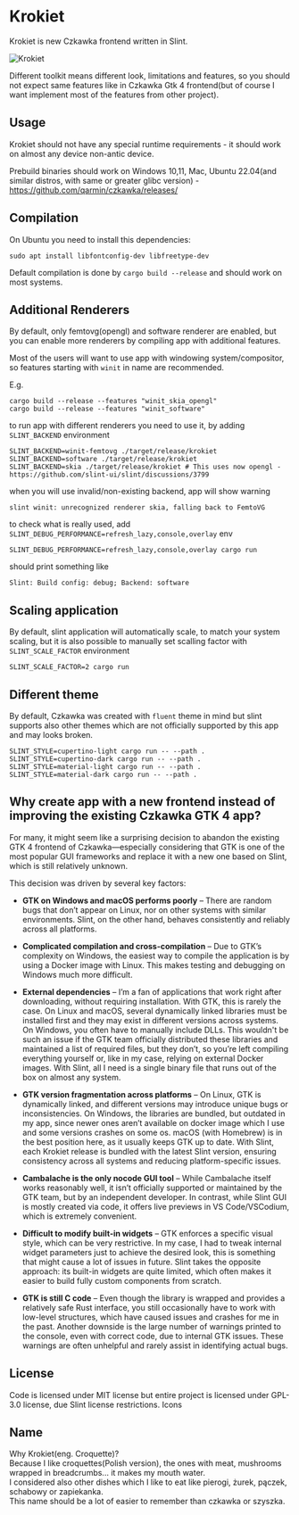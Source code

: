 # Krokiet

Krokiet is new Czkawka frontend written in Slint.

![Krokiet](https://github.com/user-attachments/assets/531cc479-8900-4db6-aa60-598284e7f815)

Different toolkit means different look, limitations and features, so you should not expect same features like in Czkawka
Gtk 4 frontend(but of course I want implement most of the features from other project).

## Usage

Krokiet should not have any special runtime requirements - it should work on almost any device non-antic device.

Prebuild binaries should work on Windows 10,11, Mac, Ubuntu 22.04(and similar distros, with same or greater glibc version) - https://github.com/qarmin/czkawka/releases/

## Compilation

On Ubuntu you need to install this dependencies:

```
sudo apt install libfontconfig-dev libfreetype-dev
```

Default compilation is done by `cargo build --release` and should work on most systems.

## Additional Renderers

By default, only femtovg(opengl) and software renderer are enabled, but you can enable more renderers by compiling app
with additional features.

Most of the users will want to use app with windowing system/compositor, so features starting with `winit` in name are
recommended.

E.g.

```
cargo build --release --features "winit_skia_opengl"
cargo build --release --features "winit_software"
```

to run app with different renderers you need to use it, by adding `SLINT_BACKEND` environment

```
SLINT_BACKEND=winit-femtovg ./target/release/krokiet
SLINT_BACKEND=software ./target/release/krokiet
SLINT_BACKEND=skia ./target/release/krokiet # This uses now opengl - https://github.com/slint-ui/slint/discussions/3799
```

when you will use invalid/non-existing backend, app will show warning

```
slint winit: unrecognized renderer skia, falling back to FemtoVG
```

to check what is really used, add `SLINT_DEBUG_PERFORMANCE=refresh_lazy,console,overlay` env

```
SLINT_DEBUG_PERFORMANCE=refresh_lazy,console,overlay cargo run
```

should print something like

```
Slint: Build config: debug; Backend: software
```

## Scaling application

By default, slint application will automatically scale, to match your system scaling, but it is also possible to manually set scalling factor with `SLINT_SCALE_FACTOR` environment

```
SLINT_SCALE_FACTOR=2 cargo run 
```

## Different theme
By default, Czkawka was created with `fluent` theme in mind but slint supports also other themes which are not officially supported by this app and may looks broken.

```
SLINT_STYLE=cupertino-light cargo run -- --path .
SLINT_STYLE=cupertino-dark cargo run -- --path .
SLINT_STYLE=material-light cargo run -- --path .
SLINT_STYLE=material-dark cargo run -- --path .
```

## Why create app with a new frontend instead of improving the existing Czkawka GTK 4 app?

For many, it might seem like a surprising decision to abandon the existing GTK 4 frontend of Czkawka—especially considering that GTK is one of the most popular GUI frameworks and replace it with a new one based on Slint, which is still relatively unknown.

This decision was driven by several key factors:
- **GTK on Windows and macOS performs poorly** – There are random bugs that don’t appear on Linux, nor on other systems with similar environments. Slint, on the other hand, behaves consistently and reliably across all platforms.

- **Complicated compilation and cross-compilation** – Due to GTK’s complexity on Windows, the easiest way to compile the application is by using a Docker image with Linux. This makes testing and debugging on Windows much more difficult.

- **External dependencies** – I’m a fan of applications that work right after downloading, without requiring installation. With GTK, this is rarely the case. On Linux and macOS, several dynamically linked libraries must be installed first and they may exist in different versions across systems. On Windows, you often have to manually include DLLs. This wouldn't be such an issue if the GTK team officially distributed these libraries and maintained a list of required files, but they don’t, so you’re left compiling everything yourself or, like in my case, relying on external Docker images. With Slint, all I need is a single binary file that runs out of the box on almost any system.

- **GTK version fragmentation across platforms** – On Linux, GTK is dynamically linked, and different versions may introduce unique bugs or inconsistencies. On Windows, the libraries are bundled, but outdated in my app, since newer ones aren’t available on docker image which I use and some versions crashes on some os. macOS (with Homebrew) is in the best position here, as it usually keeps GTK up to date. With Slint, each Krokiet release is bundled with the latest Slint version, ensuring consistency across all systems and reducing platform-specific issues.

- **Cambalache is the only nocode GUI tool** – While Cambalache itself works reasonably well, it isn’t officially supported or maintained by the GTK team, but by an independent developer. In contrast, while Slint GUI is mostly created via code, it offers live previews in VS Code/VSCodium, which is extremely convenient.

- **Difficult to modify built-in widgets** – GTK enforces a specific visual style, which can be very restrictive. In my case, I had to tweak internal widget parameters just to achieve the desired look, this is something that might cause a lot of issues in future. Slint takes the opposite approach: its built-in widgets are quite limited, which often makes it easier to build fully custom components from scratch.

- **GTK is still C code** – Even though the library is wrapped and provides a relatively safe Rust interface, you still occasionally have to work with low-level structures, which have caused issues and crashes for me in the past. Another downside is the large number of warnings printed to the console, even with correct code, due to internal GTK issues. These warnings are often unhelpful and rarely assist in identifying actual bugs.

## License

Code is licensed under MIT license but entire project is licensed under GPL-3.0 license, due Slint license restrictions.
Icons

## Name

Why Krokiet(eng. Croquette)?  
Because I like croquettes(Polish version), the ones with meat, mushrooms wrapped in breadcrumbs... it makes my mouth
water.  
I considered also other dishes which I like to eat like pierogi, żurek, pączek, schabowy or zapiekanka.  
This name should be a lot of easier to remember than czkawka or szyszka.
